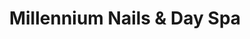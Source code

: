 ---
title: "Millennium Nails & Day Spa"
url: /dumfries/millennium-nails-and-day-spa/
shop: beauty
---